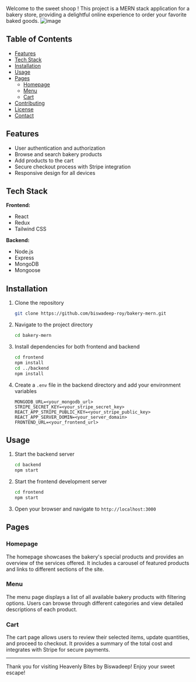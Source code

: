 

Welcome to the sweet shoop ! This project is a MERN stack application for a bakery store, providing a delightful online experience to order your favorite baked goods.
![image](https://github.com/biswadeep-roy/bakery-mern/assets/74821633/3c23cd55-8859-44d2-aa4c-7c136e1c1f61)


## Table of Contents

- [Features](#features)
- [Tech Stack](#tech-stack)
- [Installation](#installation)
- [Usage](#usage)
- [Pages](#pages)
  - [Homepage](#homepage)
  - [Menu](#menu)
  - [Cart](#cart)
- [Contributing](#contributing)
- [License](#license)
- [Contact](#contact)

## Features

- User authentication and authorization
- Browse and search bakery products
- Add products to the cart
- Secure checkout process with Stripe integration
- Responsive design for all devices

## Tech Stack

**Frontend:**
- React
- Redux
- Tailwind CSS

**Backend:**
- Node.js
- Express
- MongoDB
- Mongoose

## Installation

1. Clone the repository
   ```bash
   git clone https://github.com/biswadeep-roy/bakery-mern.git
   ```

2. Navigate to the project directory
   ```bash
   cd bakery-mern
   ```

3. Install dependencies for both frontend and backend
   ```bash
   cd frontend
   npm install
   cd ../backend
   npm install
   ```

4. Create a `.env` file in the backend directory and add your environment variables
   ```env
   MONGODB_URL=<your_mongodb_url>
   STRIPE_SECRET_KEY=<your_stripe_secret_key>
   REACT_APP_STRIPE_PUBLIC_KEY=<your_stripe_public_key>
   REACT_APP_SERVER_DOMIN=<your_server_domain>
   FRONTEND_URL=<your_frontend_url>
   ```

## Usage

1. Start the backend server
   ```bash
   cd backend
   npm start
   ```

2. Start the frontend development server
   ```bash
   cd frontend
   npm start
   ```

3. Open your browser and navigate to `http://localhost:3000`

## Pages

### Homepage

The homepage showcases the bakery's special products and provides an overview of the services offered. It includes a carousel of featured products and links to different sections of the site.

### Menu

The menu page displays a list of all available bakery products with filtering options. Users can browse through different categories and view detailed descriptions of each product.

### Cart

The cart page allows users to review their selected items, update quantities, and proceed to checkout. It provides a summary of the total cost and integrates with Stripe for secure payments.







---

Thank you for visiting Heavenly Bites by Biswadeep! Enjoy your sweet escape!
 
